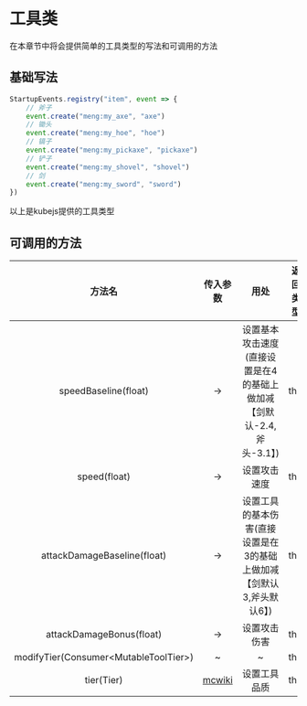 # 工具类
在本章节中将会提供简单的工具类型的写法和可调用的方法

## 基础写法
```js
StartupEvents.registry("item", event => {
    // 斧子
    event.create("meng:my_axe", "axe")
    // 锄头
    event.create("meng:my_hoe", "hoe")
    // 镐子
    event.create("meng:my_pickaxe", "pickaxe")
    // 铲子
    event.create("meng:my_shovel", "shovel")
    // 剑
    event.create("meng:my_sword", "sword")
})
```
以上是kubejs提供的工具类型

## 可调用的方法
|                 方法名                 |                         传入参数                         |                 用处                  | 返回类型 |
| :------------------------------------: | :------------------------------------------------------: | :-----------------------------------: | :------: |
|          speedBaseline(float)          |                            ->                            | 设置基本攻击速度(直接设置是在4的基础上做加减【剑默认-2.4,斧头-3.1】) |   this   |
|              speed(float)              |                            ->                            |             设置攻击速度              |   this   |
|      attackDamageBaseline(float)       |                            ->                            | 设置工具的基本伤害(直接设置是在3的基础上做加减【剑默认3,斧头默认6】) |   this   |
|        attackDamageBonus(float)        |                            ->                            |             设置攻击伤害              |   this   |
| modifyTier(Consumer\<MutableToolTier>) |                            ~                             |                   ~                   |   this   |
|               tier(Tier)               | [mcwiki](https://zh.minecraft.wiki/w/%E5%93%81%E8%B4%A8) |             设置工具品质              |   this   |